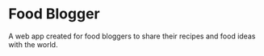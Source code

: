 # Food Blogger

A web app created for food bloggers to share their recipes and food ideas with the world.
